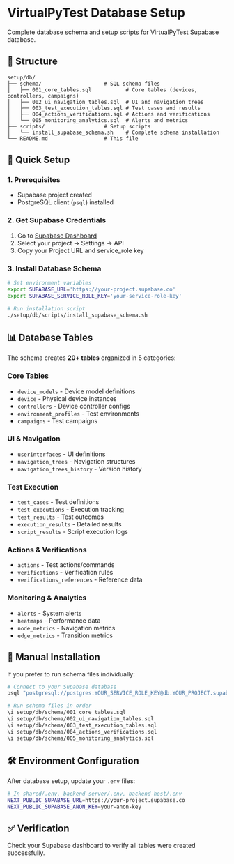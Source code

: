 # VirtualPyTest Database Setup

Complete database schema and setup scripts for VirtualPyTest Supabase database.

## 📁 Structure

```
setup/db/
├── schema/                    # SQL schema files
│   ├── 001_core_tables.sql           # Core tables (devices, controllers, campaigns)
│   ├── 002_ui_navigation_tables.sql  # UI and navigation trees
│   ├── 003_test_execution_tables.sql # Test cases and results
│   ├── 004_actions_verifications.sql # Actions and verifications
│   └── 005_monitoring_analytics.sql  # Alerts and metrics
├── scripts/                   # Setup scripts
│   └── install_supabase_schema.sh    # Complete schema installation
└── README.md                  # This file
```

## 🚀 Quick Setup

### 1. Prerequisites

- Supabase project created
- PostgreSQL client (`psql`) installed

### 2. Get Supabase Credentials

1. Go to [Supabase Dashboard](https://app.supabase.com)
2. Select your project → Settings → API
3. Copy your Project URL and service_role key

### 3. Install Database Schema

```bash
# Set environment variables
export SUPABASE_URL='https://your-project.supabase.co'
export SUPABASE_SERVICE_ROLE_KEY='your-service-role-key'

# Run installation script
./setup/db/scripts/install_supabase_schema.sh
```

## 📊 Database Tables

The schema creates **20+ tables** organized in 5 categories:

### Core Tables
- `device_models` - Device model definitions
- `device` - Physical device instances  
- `controllers` - Device controller configs
- `environment_profiles` - Test environments
- `campaigns` - Test campaigns

### UI & Navigation
- `userinterfaces` - UI definitions
- `navigation_trees` - Navigation structures
- `navigation_trees_history` - Version history

### Test Execution
- `test_cases` - Test definitions
- `test_executions` - Execution tracking
- `test_results` - Test outcomes
- `execution_results` - Detailed results
- `script_results` - Script execution logs

### Actions & Verifications
- `actions` - Test actions/commands
- `verifications` - Verification rules
- `verifications_references` - Reference data

### Monitoring & Analytics
- `alerts` - System alerts
- `heatmaps` - Performance data
- `node_metrics` - Navigation metrics
- `edge_metrics` - Transition metrics

## 🔧 Manual Installation

If you prefer to run schema files individually:

```bash
# Connect to your Supabase database
psql "postgresql://postgres:YOUR_SERVICE_ROLE_KEY@db.YOUR_PROJECT.supabase.co:5432/postgres"

# Run schema files in order
\i setup/db/schema/001_core_tables.sql
\i setup/db/schema/002_ui_navigation_tables.sql
\i setup/db/schema/003_test_execution_tables.sql
\i setup/db/schema/004_actions_verifications.sql
\i setup/db/schema/005_monitoring_analytics.sql
```

## 🛠️ Environment Configuration

After database setup, update your `.env` files:

```bash
# In shared/.env, backend-server/.env, backend-host/.env
NEXT_PUBLIC_SUPABASE_URL=https://your-project.supabase.co
NEXT_PUBLIC_SUPABASE_ANON_KEY=your-anon-key
```

## ✅ Verification

Check your Supabase dashboard to verify all tables were created successfully. 